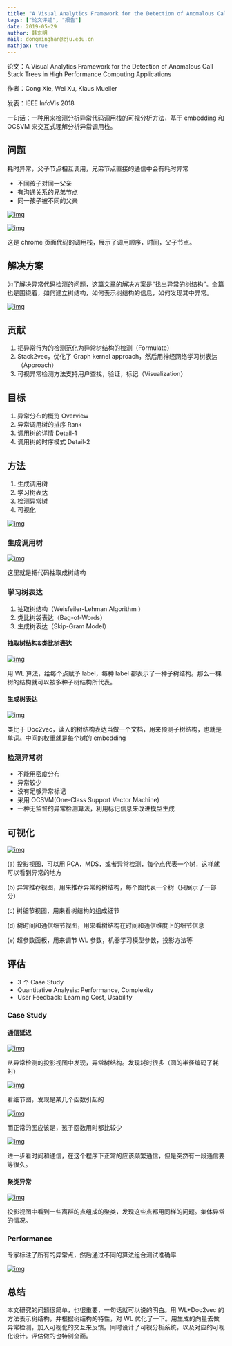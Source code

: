 ```yaml
---
title: "A Visual Analytics Framework for the Detection of Anomalous Call Stack Trees in High Performance Computing Applications"
tags: ["论文评述", "报告"]
date: 2019-05-29
author: 韩东明
mail: dongminghan@zju.edu.cn
mathjax: true
---
```


论文：A Visual Analytics Framework for the Detection of Anomalous Call Stack Trees in High Performance Computing Applications

作者：Cong Xie, Wei Xu, Klaus Mueller

发表：IEEE InfoVis 2018

一句话：一种用来检测分析异常代码调用栈的可视分析方法，基于 embedding 和 OCSVM 来交互式理解分析异常调用栈。

## 问题

耗时异常，父子节点相互调用，兄弟节点直接的通信中会有耗时异常

-   不同孩子对同一父亲
-   有沟通关系的兄弟节点
-   同一孩子被不同的父亲

[![img](http://www.cad.zju.edu.cn/home/vagblog/wp-content/uploads/2019/05/%E5%9B%BE%E7%89%8719.png)](http://www.cad.zju.edu.cn/home/vagblog/wp-content/uploads/2019/05/图片19.png)

[![img](http://www.cad.zju.edu.cn/home/vagblog/wp-content/uploads/2019/05/%E5%9B%BE%E7%89%8724.png)](http://www.cad.zju.edu.cn/home/vagblog/wp-content/uploads/2019/05/图片24.png)

这是 chrome 页面代码的调用栈，展示了调用顺序，时间，父子节点。

## 解决方案

为了解决异常代码检测的问题，这篇文章的解决方案是“找出异常的树结构”。全篇也是围绕着，如何建立树结构，如何表示树结构的信息，如何发现其中异常。

[![img](http://www.cad.zju.edu.cn/home/vagblog/wp-content/uploads/2019/05/%E5%9B%BE%E7%89%8734.png)](http://www.cad.zju.edu.cn/home/vagblog/wp-content/uploads/2019/05/图片34.png)

## 贡献

1.  把异常行为的检测范化为异常树结构的检测（Formulate）
2.  Stack2vec，优化了 Graph kernel approach，然后用神经网络学习树表达（Approach）
3.  可视异常检测方法支持用户查找，验证，标记（Visualization）

## 目标

1. 异常分布的概览 Overview
2. 异常调用树的排序 Rank
3. 调用树的详情 Detail-1
4. 调用树的时序模式 Detail-2

## 方法

1. 生成调用树
2. 学习树表达
3. 检测异常树
4. 可视化

[![img](http://www.cad.zju.edu.cn/home/vagblog/wp-content/uploads/2019/05/%E5%9B%BE%E7%89%8743.png)](http://www.cad.zju.edu.cn/home/vagblog/wp-content/uploads/2019/05/图片43.png)

### 生成调用树

[![img](http://www.cad.zju.edu.cn/home/vagblog/wp-content/uploads/2019/05/%E5%9B%BE%E7%89%8734.png)](http://www.cad.zju.edu.cn/home/vagblog/wp-content/uploads/2019/05/图片34.png)

这里就是把代码抽取成树结构

### 学习树表达

1. 抽取树结构（Weisfeiler-Lehman Algorithm ）
2. 类比树袋表达（Bag-of-Words）
3. 生成树表达（Skip-Gram Model）

#### 抽取树结构&类比树表达

[![img](http://www.cad.zju.edu.cn/home/vagblog/wp-content/uploads/2019/05/%E5%9B%BE%E7%89%8754.png)](http://www.cad.zju.edu.cn/home/vagblog/wp-content/uploads/2019/05/图片54.png)

用 WL 算法，给每个点赋予 label，每种 label 都表示了一种子树结构。那么一棵树的结构就可以被多种子树结构所代表。

#### 生成树表达

[![img](http://www.cad.zju.edu.cn/home/vagblog/wp-content/uploads/2019/05/%E5%9B%BE%E7%89%8763.png)](http://www.cad.zju.edu.cn/home/vagblog/wp-content/uploads/2019/05/图片63.png)

类比于 Doc2vec，读入的树结构表达当做一个文档，用来预测子树结构，也就是单词。中间的权重就是每个树的 embedding

### 检测异常树

-   不能用密度分布
-   异常较少
-   没有足够异常标记
-   采用 OCSVM(One-Class Support Vector Machine)
-   一种无监督的异常检测算法，利用标记信息来改进模型生成

## 可视化

[![img](http://www.cad.zju.edu.cn/home/vagblog/wp-content/uploads/2019/05/%E5%9B%BE%E7%89%8772.png)](http://www.cad.zju.edu.cn/home/vagblog/wp-content/uploads/2019/05/图片72.png)

(a) 投影视图，可以用 PCA，MDS，或者异常检测，每个点代表一个树，这样就可以看到异常的地方

(b) 异常推荐视图，用来推荐异常的树结构，每个图代表一个树（只展示了一部分）

(c) 树细节视图，用来看树结构的组成细节

(d) 树时间和通信细节视图，用来看树结构在时间和通信维度上的细节信息

(e) 超参数面板，用来调节 WL 参数，机器学习模型参数，投影方法等

## 评估

-   3 个 Case Study
-   Quantitative Analysis: Performance, Complexity
-   User Feedback: Learning Cost, Usability

### Case Study

#### 通信延迟

[![img](http://www.cad.zju.edu.cn/home/vagblog/wp-content/uploads/2019/05/%E5%9B%BE%E7%89%8792.png)](http://www.cad.zju.edu.cn/home/vagblog/wp-content/uploads/2019/05/图片92.png)

从异常检测的投影视图中发现，异常树结构。发现耗时很多（圆的半径编码了耗时）

[![img](http://www.cad.zju.edu.cn/home/vagblog/wp-content/uploads/2019/05/Snipaste_2019-05-29_13-35-47.jpg)](http://www.cad.zju.edu.cn/home/vagblog/wp-content/uploads/2019/05/Snipaste_2019-05-29_13-35-47.jpg)

看细节图，发现是某几个函数引起的

[![img](http://www.cad.zju.edu.cn/home/vagblog/wp-content/uploads/2019/05/%E5%9B%BE%E7%89%87142.png)](http://www.cad.zju.edu.cn/home/vagblog/wp-content/uploads/2019/05/图片142.png)

而正常的图应该是，孩子函数用时都比较少

[![img](http://www.cad.zju.edu.cn/home/vagblog/wp-content/uploads/2019/05/%E5%9B%BE%E7%89%87103.png)](http://www.cad.zju.edu.cn/home/vagblog/wp-content/uploads/2019/05/图片103.png)

进一步看时间和通信，在这个程序下正常的应该频繁通信，但是突然有一段通信要等很久。

#### 聚类异常

[![img](http://www.cad.zju.edu.cn/home/vagblog/wp-content/uploads/2019/05/%E5%9B%BE%E7%89%87151.png)](http://www.cad.zju.edu.cn/home/vagblog/wp-content/uploads/2019/05/图片151.png)

投影视图中看到一些离群的点组成的聚类，发现这些点都用同样的问题。集体异常的情况。

### Performance

专家标注了所有的异常点，然后通过不同的算法组合测试准确率

[![img](http://www.cad.zju.edu.cn/home/vagblog/wp-content/uploads/2019/05/%E5%9B%BE%E7%89%87123.png)](http://www.cad.zju.edu.cn/home/vagblog/wp-content/uploads/2019/05/图片123.png)

## 总结

本文研究的问题很简单，也很重要，一句话就可以说的明白。用 WL+Doc2vec 的方法表示树结构，并根据树结构的特性，对 WL 优化了一下。用生成的向量去做异常检测，加入可视化的交互来反馈。同时设计了可视分析系统，以及对应的可视化设计。评估做的也特别全面。
